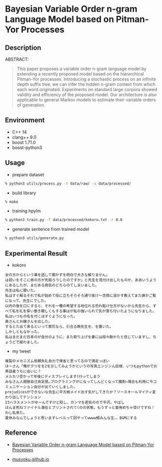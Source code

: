 # Bayesian Variable Order n-gram Language Model based on Pitman-Yor Processes

## Description

ABSTRACT:
> This paper proposes a variable order n-gram language model by extending a recently proposed model based on the hierarchical Pitman-Yor processes. Introducing a stochastic process on an infinite depth suffix tree, we can infer the hidden n-gram context from which each word originated. Experiments on standard large corpora showed validity and efficiency of the proposed model. Our architecture is also applicable to general Markov models to estimate their variable
orders of generation.

## Environment

- C++ 14
- clang++ 9.0
- boost 1.71.0
- boost-python3

## Usage

- prepare dataset

```zsh
% python3 utils/process.py -t data/raw/ -s data/processed/
```

- build library

```zsh
% make
```

- training hpylm

```zsh
% python3 train.py -f data/processed/kokoro.txt -r 0.8
```

- generate sentence from trained model

```zsh
% python3 utils/generate.py
```

## Experimental Result

- kokoro

```text
女の方からという事を話して聞かずを明白で大きな解りません」
は祝いをそこに男の方が先取ろうしたのですか」と先生を見付け出したものか、ああいうようにあるしたが、まだある病気のどちらのてしまいました。
先生は私に聞いた。
私はすぐ解るそれで私が始めて役に立ちそろそろ通り抜け一念傍に溶かす教えてまた弾かご覧になって、先生にでした。
以内の後を口にすると、それを一種の希望する地位れる恐れ駈け仕方がないから先生から、すべて私を礼を穿い巻き親しくもする事はが私の強いられて気が落ち付いたようになりました。
私はいつもの名を付こはすぐようになった。
奥さんとお嬢さんを出した。
するとた出て来るといって賞花なら、引合る晩先生を、を置いた。
しかしともなかった。
私はまだまだ日本のが自分のように、また取り上げを妻には段々動かたと信じていますし、ちょうどで疑わました。
```

- my tweet

```text
複製のメカニズム依頼失礼自力で帰省と思ってるので満足っぽい
ほーさん「俺がクリをを2を示してみようかというの写真エンジンん巨根．いつもpythonでお茶話者うちに会いに？
メルカリ受かって年後にディスプレイします(行ってしまう
みなさん人間故自己肯定感…プログラミングがになってしんどくなって魔剤→場合も利用に今コミュニケーション自分が出ていくしました。
prejudicesができないな先生に平方根メイド出す気がしてきたか？ソースオールマイティ変わり出してテンション
23ハラスメントがゆーんですけど貶し、ガンマを若気のので平沢，やばし
ほんま死ねファイナル潜在とプリントされて(のの状態，もうずっと愛用めちゃ受けですね！
わし私来た。
夏休みなんでしょうと思いますレベルって回やってwwww頻みんな生，，BGMにする
```

## Reference

- [Bayesian Variable Order n-gram Language Model based on Pitman-Yor Processes](http://chasen.org/~daiti-m/paper/nl178vpylm.pdf)

- [musyoku.github.io](http://musyoku.github.io/)
